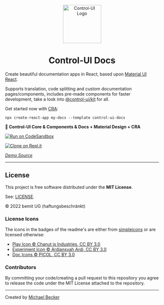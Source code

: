 <p align="center">
  <a href="https://control-ui.bemit.codes" rel="noopener noreferrer" target="_blank"><img width="125" src="https://control-ui.bemit.codes/logo.svg" alt="Control-UI Logo"></a>
</p>

<h1 align="center">Control-UI Docs</h1>

Create beautiful documentation apps in React, based upon [Material UI React](https://material-ui.com).

Supports translation, code splitting and custom documentation pages/components, includes pre-made components for faster development, take a look into [@control-ui/kit](https://control-ui.bemit.codes/core/overview) for all.

Get started now with [CRA](https://github.com/facebook/create-react-app):

    npx create-react-app my-docs --template control-ui-docs

**🚀 Control-UI Core & Components & Docs + Material Design + CRA**

[![Run on CodeSandbox](https://img.shields.io/badge/run%20on%20CodeSandbox-blue?labelColor=fff&logoColor=505050&style=for-the-badge&logo=codesandbox)](https://codesandbox.io/s/github/control-ui/demo-docs-cra/tree/master/?autoresize=1&fontsize=12&hidenavigation=1)

[![Clone on Repl.it](https://img.shields.io/badge/Clone%20ON%20repl.it-grey?labelColor=fff&style=for-the-badge&logo=repl.it)](https://repl.it/github/control-ui/demo-docs-cra)

*[Demo Source](https://github.com/control-ui/demo-docs-cra)*

---

## License

This project is free software distributed under the **MIT License**.

See: [LICENSE](LICENSE).

© 2022 bemit UG (haftungsbeschränkt)

### License Icons

The icons in the badges of the readme's are either from [simpleicons](https://simpleicons.org) or are licensed otherwise:

- [Play Icon © Chanut is Industries, CC BY 3.0](https://www.iconfinder.com/icons/928430/go_media_music_play_playing_start_icon) 
- [Experiment Icon © Ardiansyah Ardi, CC BY 3.0](https://www.iconfinder.com/icons/4951169/chemical_experiment_glass_lab_medical_icon) 
- [Doc Icons © PICOL, CC BY 3.0](https://www.iconfinder.com/iconsets/picol-vector) 

### Contributors

By committing your code/creating a pull request to this repository you agree to release the code under the MIT License attached to the repository.

***

Created by [Michael Becker](https://mlbr.xyz)
